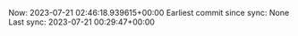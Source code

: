 Now: 2023-07-21 02:46:18.939615+00:00 Earliest commit since sync: None Last sync: 2023-07-21 00:29:47+00:00
